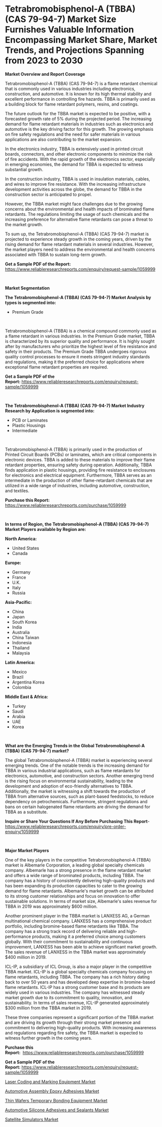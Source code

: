 <p><h1>Tetrabromobisphenol-A (TBBA) (CAS 79-94-7) Market Size Furnishes Valuable Information Encompassing Market Share, Market Trends, and Projections Spanning from 2023 to 2030</h1></p><p><strong>Market Overview and Report Coverage</strong></p>
<p><p>Tetrabromobisphenol-A (TBBA) (CAS 79-94-7) is a flame retardant chemical that is commonly used in various industries including electronics, construction, and automotive. It is known for its high thermal stability and excellent performance in controlling fire hazards. TBBA is primarily used as a building block for flame retardant polymers, resins, and coatings.</p><p>The future outlook for the TBBA market is expected to be positive, with a forecasted growth rate of 5% during the projected period. The increasing demand for flame retardant materials in industries such as electronics and automotive is the key driving factor for this growth. The growing emphasis on fire safety regulations and the need for safer materials in various applications are also contributing to the market expansion.</p><p>In the electronics industry, TBBA is extensively used in printed circuit boards, connectors, and other electronic components to minimize the risk of fire accidents. With the rapid growth of the electronics sector, especially in emerging economies, the demand for TBBA is expected to witness substantial growth.</p><p>In the construction industry, TBBA is used in insulation materials, cables, and wires to improve fire resistance. With the increasing infrastructure development activities across the globe, the demand for TBBA in the construction sector is anticipated to propel.</p><p>However, the TBBA market might face challenges due to the growing concerns about the environmental and health impacts of brominated flame retardants. The regulations limiting the usage of such chemicals and the increasing preference for alternative flame retardants can pose a threat to the market growth.</p><p>To sum up, the Tetrabromobisphenol-A (TBBA) (CAS 79-94-7) market is projected to experience steady growth in the coming years, driven by the rising demand for flame retardant materials in several industries. However, the market players need to address the environmental and health concerns associated with TBBA to sustain long-term growth.</p></p>
<p><strong>Get a Sample PDF of the Report:</strong> <a href="https://www.reliableresearchreports.com/enquiry/request-sample/1059999">https://www.reliableresearchreports.com/enquiry/request-sample/1059999</a></p>
<p>&nbsp;</p>
<p><strong>Market Segmentation</strong></p>
<p><strong>The Tetrabromobisphenol-A (TBBA) (CAS 79-94-7) Market Analysis by types is segmented into:</strong></p>
<p><ul><li>Premium Grade</li></ul></p>
<p>&nbsp;</p>
<p><p>Tetrabromobisphenol-A (TBBA) is a chemical compound commonly used as a flame retardant in various industries. In the Premium Grade market, TBBA is characterized by its superior quality and performance. It is highly sought after by manufacturers who prioritize the highest level of fire resistance and safety in their products. The Premium Grade TBBA undergoes rigorous quality control processes to ensure it meets stringent industry standards and regulations, making it the preferred choice for applications where exceptional flame retardant properties are required.</p></p>
<p><strong>Get a Sample PDF of the Report:</strong>&nbsp;<a href="https://www.reliableresearchreports.com/enquiry/request-sample/1059999">https://www.reliableresearchreports.com/enquiry/request-sample/1059999</a></p>
<p>&nbsp;</p>
<p><strong>The Tetrabromobisphenol-A (TBBA) (CAS 79-94-7) Market Industry Research by Application is segmented into:</strong></p>
<p><ul><li>PCB or Laminates</li><li>Plastic Housings</li><li>Intermediate</li></ul></p>
<p>&nbsp;</p>
<p><p>Tetrabromobisphenol-A (TBBA) is primarily used in the production of Printed Circuit Boards (PCBs) or laminates, which are critical components in electronic devices. TBBA is added to these materials to improve their flame retardant properties, ensuring safety during operation. Additionally, TBBA finds application in plastic housings, providing fire resistance to enclosures for electronics and electrical equipment. Furthermore, TBBA serves as an intermediate in the production of other flame-retardant chemicals that are utilized in a wide range of industries, including automotive, construction, and textiles.</p></p>
<p><strong>Purchase this Report:</strong>&nbsp; <a href="https://www.reliableresearchreports.com/purchase/1059999">https://www.reliableresearchreports.com/purchase/1059999</a></p>
<p>&nbsp;</p>
<p><strong>In terms of Region, the Tetrabromobisphenol-A (TBBA) (CAS 79-94-7) Market Players available by Region are:</strong></p>
<p>
    <p> <strong> North America: </strong>
        <ul>
            <li>United States</li>
            <li>Canada</li>
        </ul>
        </p> 
    <p> <strong> Europe: </strong>
        <ul>
            <li>Germany</li>
            <li>France</li>
            <li>U.K.</li>
            <li>Italy</li>
            <li>Russia</li>
        </ul>
        </p> 
    <p> <strong> Asia-Pacific: </strong>
        <ul>
            <li>China</li>
            <li>Japan</li>
            <li>South Korea</li>
            <li>India</li>
            <li>Australia</li>
            <li>China Taiwan</li>
            <li>Indonesia</li>
            <li>Thailand</li>
            <li>Malaysia</li>
        </ul>
        </p> 
    <p> <strong> Latin America: </strong>
        <ul>
            <li>Mexico</li>
            <li>Brazil</li>
            <li>Argentina Korea</li>
            <li>Colombia</li>
        </ul>
        </p> 
    <p> <strong> Middle East & Africa: </strong>
        <ul>
            <li>Turkey</li>
            <li>Saudi</li>
            <li>Arabia</li>
            <li>UAE</li>
            <li>Korea</li>
        </ul>
    </p>
    </p>
<p>&nbsp;</p>
<p><strong>What are the Emerging Trends in the Global Tetrabromobisphenol-A (TBBA) (CAS 79-94-7) market?</strong></p>
<p><p>The global Tetrabromobisphenol-A (TBBA) market is experiencing several emerging trends. One of the notable trends is the increasing demand for TBBA in various industrial applications, such as flame retardants for electronics, automotive, and construction sectors. Another emerging trend is the rising focus on environmental sustainability, leading to the development and adoption of eco-friendly alternatives to TBBA. Additionally, the market is witnessing a shift towards the production of TBBA from alternative sources, such as plant-based feedstocks, to reduce dependency on petrochemicals. Furthermore, stringent regulations and bans on certain halogenated flame retardants are driving the demand for TBBA as a substitute.</p></p>
<p><strong>Inquire or Share Your Questions If Any Before Purchasing This Report</strong>- <a href="https://www.reliableresearchreports.com/enquiry/pre-order-enquiry/1059999">https://www.reliableresearchreports.com/enquiry/pre-order-enquiry/1059999</a></p>
<p>&nbsp;</p>
<p><strong>Major Market Players</strong></p>
<p><p>One of the key players in the competitive Tetrabromobisphenol-A (TBBA) market is Albemarle Corporation, a leading global specialty chemicals company. Albemarle has a strong presence in the flame retardant market and offers a wide range of brominated products, including TBBA. The company has a history of consistently delivering high-quality products and has been expanding its production capacities to cater to the growing demand for flame retardants. Albemarle's market growth can be attributed to its strong customer relationships and focus on innovation to offer sustainable solutions. In terms of market size, Albemarle's sales revenue for TBBA in 2019 was approximately $600 million.</p><p>Another prominent player in the TBBA market is LANXESS AG, a German multinational chemical company. LANXESS has a comprehensive product portfolio, including bromine-based flame retardants like TBBA. The company has a strong track record of delivering reliable and high-performance products, making it a preferred choice among customers globally. With their commitment to sustainability and continuous improvement, LANXESS has been able to achieve significant market growth. The sales revenue of LANXESS in the TBBA market was approximately $400 million in 2019.</p><p>ICL-IP, a subsidiary of ICL Group, is also a major player in the competitive TBBA market. ICL-IP is a global specialty chemicals company focusing on flame retardants, including TBBA. The company has a rich history dating back to over 50 years and has developed deep expertise in bromine-based flame retardants. ICL-IP has a strong customer base and its products are widely used in various industries. The company has witnessed steady market growth due to its commitment to quality, innovation, and sustainability. In terms of sales revenue, ICL-IP generated approximately $300 million from the TBBA market in 2019.</p><p>These three companies represent a significant portion of the TBBA market and are driving its growth through their strong market presence and commitment to delivering high-quality products. With increasing awareness and regulations regarding fire safety, the TBBA market is expected to witness further growth in the coming years.</p></p>
<p><strong>Purchase this Report:</strong>&nbsp;&nbsp;<a href="https://www.reliableresearchreports.com/purchase/1059999">https://www.reliableresearchreports.com/purchase/1059999</a></p>
<p></p>
<p><strong>Get a Sample PDF of the Report:</strong>&nbsp;<a href="https://www.reliableresearchreports.com/enquiry/request-sample/1059999">https://www.reliableresearchreports.com/enquiry/request-sample/1059999</a></p>
<p><p><a href="https://github.com/Chiragrp22/Market-Research-Report-List-1/blob/main/laser-coding-and-marking-equipment-market.md">Laser Coding and Marking Equipment Market</a></p><p><a href="https://www.linkedin.com/pulse/automotive-assembly-epoxy-adhesives-market-size-2023-2030-kxmne/">Automotive Assembly Epoxy Adhesives Market</a></p><p><a href="https://github.com/ChiragRP21/Market-Research-Report-List-1/blob/main/thin-wafers-temporary-bonding-equipment-market.md">Thin Wafers Temporary Bonding Equipment Market</a></p><p><a href="https://www.linkedin.com/pulse/automotive-silicone-adhesives-sealants-market-share-amp-nnhge/">Automotive Silicone Adhesives and Sealants Market</a></p><p><a href="https://medium.com/@lindabrewer15/satellite-simulators-market-size-growth-forecast-2023-2030-afec63d603ff">Satellite Simulators Market</a></p></p>